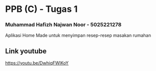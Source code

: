 # PPB (C) - Tugas 1

### Muhammad Hafizh Najwan Noor - 5025221278

Aplikasi Home Made untuk menyimpan resep-resep masakan rumahan

## Link youtube

https://youtu.be/DwhiqFWlKoY
